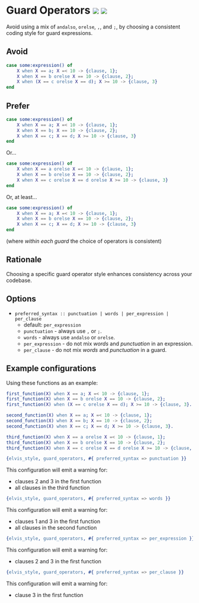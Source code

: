 # Guard Operators [![](https://img.shields.io/badge/since-4.2.0-blue)](https://github.com/inaka/elvis_core/releases/tag/4.2.0) ![](https://img.shields.io/badge/BEAM-yes-orange)

Avoid using a mix of `andalso`, `orelse`, `,`, and `;`, by choosing a consistent coding style for
guard expressions.

## Avoid

```erlang
case some:expression() of
    X when X == a; X =< 10 -> {clause, 1};
    X when X == b orelse X == 10 -> {clause, 2};
    X when (X == c orelse X == d); X >= 10 -> {clause, 3}
end
```

## Prefer

```erlang
case some:expression() of
    X when X == a; X =< 10 -> {clause, 1};
    X when X == b; X == 10 -> {clause, 2};
    X when X == c; X == d; X >= 10 -> {clause, 3}
end
```

Or…

```erlang
case some:expression() of
    X when X == a orelse X =< 10 -> {clause, 1};
    X when X == b orelse X == 10 -> {clause, 2};
    X when X == c orelse X == d orelse X >= 10 -> {clause, 3}
end
```

Or, at least…

```erlang
case some:expression() of
    X when X == a; X =< 10 -> {clause, 1};
    X when X == b orelse X == 10 -> {clause, 2};
    X when X == c; X == d; X >= 10 -> {clause, 3}
end
```

(where _within each guard_ the choice of operators is consistent)

## Rationale

Choosing a specific guard operator style enhances consistency across your codebase.

## Options

- `preferred_syntax :: punctuation | words | per_expression | per_clause`
  - default: `per_expression`
  - `punctuation` - always use `,` or `;`.
  - `words` - always use `andalso` or `orelse`.
  - `per_expression` - do not mix _words_ and _punctuation_ in an expression.
  - `per_clause` - do not mix _words_ and _punctuation_ in a guard.

## Example configurations

Using these functions as an example:

```erlang
first_function(X) when X == a; X =< 10 -> {clause, 1};
first_function(X) when X == b orelse X == 10 -> {clause, 2};
first_function(X) when (X == c orelse X == d); X >= 10 -> {clause, 3}.

second_function(X) when X == a; X =< 10 -> {clause, 1};
second_function(X) when X == b; X == 10 -> {clause, 2};
second_function(X) when X == c; X == d; X >= 10 -> {clause, 3}.

third_function(X) when X == a orelse X =< 10 -> {clause, 1};
third_function(X) when X == b orelse X == 10 -> {clause, 2};
third_function(X) when X == c orelse X == d orelse X >= 10 -> {clause, 3}.
```

```erlang
{elvis_style, guard_operators, #{ preferred_syntax => punctuation }}
```

This configuration will emit a warning for:

- clauses 2 and 3 in the first function
- all clauses in the third function

```erlang
{elvis_style, guard_operators, #{ preferred_syntax => words }}
```

This configuration will emit a warning for:

- clauses 1 and 3 in the first function
- all clauses in the second function

```erlang
{elvis_style, guard_operators, #{ preferred_syntax => per_expression }}
```

This configuration will emit a warning for:

- clauses 2 and 3 in the first function

```erlang
{elvis_style, guard_operators, #{ preferred_syntax => per_clause }}
```

This configuration will emit a warning for:

- clause 3 in the first function
